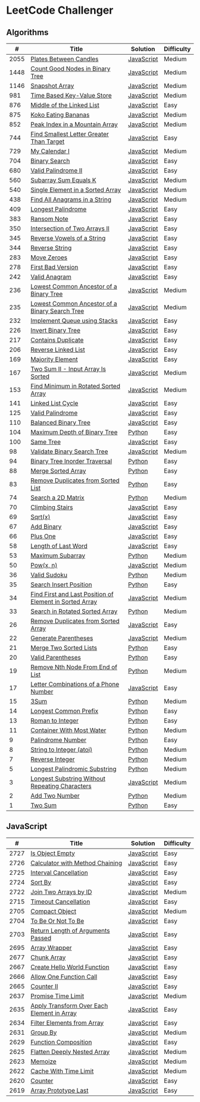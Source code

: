 # LeetCode Challenger

## Algorithms
| # | Title | Solution | Difficulty |
| - | ----- | -------- | ---------- |
| 2055 | [Plates Between Candles](https://leetcode.com/problems/plates-between-candles/) | [JavaScript](./algorithms/plates_between_candles.js) | Medium |
| 1448 | [Count Good Nodes in Binary Tree](https://leetcode.com/problems/count-good-nodes-in-binary-tree/) | [JavaScript](./algorithms/count_good_nodes_in_binary_tree.js) | Medium |
| 1146 | [Snapshot Array](https://leetcode.com/problems/snapshot-array/) | [JavaScript](./algorithms/snapshot_array.js) | Medium |
| 981 | [Time Based Key-Value Store](https://leetcode.com/problems/time-based-key-value-store/) | [JavaScript](./algorithms/time_based_key_value_store.js) | Medium |
| 876 | [Middle of the Linked List](https://leetcode.com/problems/middle-of-the-linked-list/) | [JavaScript](./algorithms/middle_of_the_linked_list.js) | Easy |
| 875 | [Koko Eating Bananas](https://leetcode.com/problems/koko-eating-bananas/) | [JavaScript](./algorithms/koko_eating_bananas.js) | Medium |
| 852 | [Peak Index in a Mountain Array](https://leetcode.com/problems/peak-index-in-a-mountain-array/) | [JavaScript](./algorithms/peak_index_in_a_mountain_array.js) | Medium |
| 744 | [Find Smallest Letter Greater Than Target](https://leetcode.com/problems/find-smallest-letter-greater-than-target/) | [JavaScript](./algorithms/find_smallest_letter_greater_than_target.js) | Easy |
| 729 | [My Calendar I](https://leetcode.com/problems/my-calendar-i/) | [JavaScript](./algorithms/my_calendar_i.js) | Medium |
| 704 | [Binary Search](https://leetcode.com/problems/binary-search/) | [JavaScript](./algorithms/binary_search.js) | Easy |
| 680 | [Valid Palindrome II](https://leetcode.com/problems/valid-palindrome-ii/) | [JavaScript](./algorithms/valid_palindrome_ii.js) | Easy |
| 560 | [Subarray Sum Equals K](https://leetcode.com/problems/subarray-sum-equals-k/) | [JavaScript](./algorithms/subarray_sum_equals_k.js) | Medium |
| 540 | [Single Element in a Sorted Array](https://leetcode.com/problems/single-element-in-a-sorted-array/) | [JavaScript](./algorithms/single_element_in_a_sorted_array.js) | Medium |
| 438 | [Find All Anagrams in a String](https://leetcode.com/problems/find-all-anagrams-in-a-string/) | [JavaScript](./algorithms/find_all_anagrams_in_a_string.js) | Medium |
| 409 | [Longest Palindrome](https://leetcode.com/problems/longest-palindrome/) | [JavaScript](./algorithms/longest_palindrome.js) | Easy |
| 383 | [Ransom Note](https://leetcode.com/problems/ransom-note/) | [JavaScript](./algorithms/ransom_note.js) | Easy |
| 350 | [Intersection of Two Arrays II](https://leetcode.com/problems/intersection-of-two-arrays-ii/) | [JavaScript](./algorithms/intersection_of_two_arrays_ii.js) | Easy |
| 345 | [Reverse Vowels of a String](https://leetcode.com/problems/reverse-vowels-of-a-string/) | [JavaScript](./algorithms/reverse_vowels_of_a_string.js) | Easy |
| 344 | [Reverse String](https://leetcode.com/problems/reverse-string/) | [JavaScript](./algorithms/reverse_string.js) | Easy |
| 283 | [Move Zeroes](https://leetcode.com/problems/move-zeroes/) | [JavaScript](./algorithms/move_zeroes.js) | Easy |
| 278 | [First Bad Version](https://leetcode.com/problems/first-bad-version/) | [JavaScript](./algorithms/first_bad_version.js) | Easy |
| 242 | [Valid Anagram](https://leetcode.com/problems/valid-anagram/) | [JavaScript](./algorithms/valid_anagram.js) | Easy |
| 236 | [Lowest Common Ancestor of a Binary Tree](https://leetcode.com/problems/lowest-common-ancestor-of-a-binary-tree/) | [JavaScript](./algorithms/lowest_common_ancestor_of_a_binary_tree.js) | Medium |
| 235 | [Lowest Common Ancestor of a Binary Search Tree](https://leetcode.com/problems/lowest-common-ancestor-of-a-binary-search-tree/) | [JavaScript](./algorithms/lowest_common_ancestor_of_a_binary_search_tree.js) | Medium |
| 232 | [Implement Queue using Stacks](https://leetcode.com/problems/implement-queue-using-stacks/) | [JavaScript](./algorithms/implement_queue_using_stacks.js) | Easy |
| 226| [Invert Binary Tree](https://leetcode.com/problems/invert-binary-tree/) | [JavaScript](./algorithms/invert_binary_tree.js) | Easy |
| 217 | [Contains Duplicate](https://leetcode.com/problems/contains-duplicate/) | [JavaScript](./algorithms/contains_duplicate.js) | Easy |
| 206 | [Reverse Linked List](https://leetcode.com/problems/reverse-linked-list/) | [JavaScript](./algorithms/reverse_linked_list.js) | Easy |
| 169 | [Majority Element](https://leetcode.com/problems/majority-element/) | [JavaScript](./algorithms/majority_element.js) | Easy |
| 167 | [Two Sum II - Input Array Is Sorted](https://leetcode.com/problems/two-sum-ii-input-array-is-sorted/) | [JavaScript](./algorithms/two_sum_ii.js) | Medium |
| 153 | [Find Minimum in Rotated Sorted Array](https://leetcode.com/problems/find-minimum-in-rotated-sorted-array/) | [JavaScript](./algorithms/find_minimum_in_rotated_sorted_array.js) | Medium |
| 141 | [Linked List Cycle](https://leetcode.com/problems/linked-list-cycle/) | [JavaScript](./algorithms/linked_list_cycle.js) | Easy |
| 125 | [Valid Palindrome](https://leetcode.com/problems/valid-palindrome/) | [JavaScript](./algorithms/valid_palindrome.js) | Easy |
| 110 | [Balanced Binary Tree](https://leetcode.com/problems/balanced-binary-tree/) | [JavaScript](./algorithms/balanced_binary_tree.js) | Easy |
| 104 | [Maximum Depth of Binary Tree](https://leetcode.com/problems/maximum-depth-of-binary-tree/) | [Python](./algorithms/maximum_depth_of_binary_tree.py) | Easy |
| 100 | [Same Tree](https://leetcode.com/problems/same-tree/) | [JavaScript](./algorithms/same_tree.js) | Easy |
| 98 | [Validate Binary Search Tree](https://leetcode.com/problems/validate-binary-search-tree/) | [JavaScript](./algorithms/validate_binary_search_tree.js) | Medium |
| 94 | [Binary Tree Inorder Traversal](https://leetcode.com/problems/binary-tree-inorder-traversal/) | [Python](./algorithms/binary_tree_inorder_traversal.py) | Easy |
| 88 | [Merge Sorted Array](https://leetcode.com/problems/merge-sorted-array/) | [Python](./algorithms/merge_sorted_array.py) | Easy |
| 83 | [Remove Duplicates from Sorted List](https://leetcode.com/problems/remove-duplicates-from-sorted-list/) | [Python](./algorithms/remove_duplicates_from_sorted_list.py) | Easy |
| 74 | [Search a 2D Matrix](https://leetcode.com/problems/search-a-2d-matrix/) | [Python](./algorithms/search_a_2d_matrix.py) | Medium |
| 70 | [Climbing Stairs](https://leetcode.com/problems/climbing-stairs/) | [JavaScript](./algorithms/climbing_stairs.js) | Easy |
| 69 | [Sqrt(x)](https://leetcode.com/problems/sqrtx/) | [JavaScript](./algorithms/sqrt.js) | Easy |
| 67 | [Add Binary](https://leetcode.com/problems/add-binary/) | [JavaScript](./algorithms/add_binary.js) | Easy |
| 66 | [Plus One](https://leetcode.com/problems/plus-one/) | [JavaScript](./algorithms/plus_one.js) | Easy |
| 58 | [Length of Last Word](https://leetcode.com/problems/length-of-last-word/) | [JavaScript](./algorithms/length_of_last_word.js) | Easy |
| 53 | [Maximum Subarray](https://leetcode.com/problems/maximum-subarray/) | [Python](./algorithms/maximum_subarray.py) | Medium |
| 50 | [Pow(x, n)](https://leetcode.com/problems/powx-n/) | [JavaScript](./algorithms/pow(x,n).js) | Medium |
| 36 | [Valid Sudoku](https://leetcode.com/problems/valid-sudoku/) | [Python](./algorithms/valid_sudoku.py) | Medium |
| 35 | [Search Insert Position](https://leetcode.com/problems/search-insert-position/) | [Python](./algorithms/search_insert_position.py) | Easy |
| 34 | [Find First and Last Position of Element in Sorted Array](https://leetcode.com/problems/find-first-and-last-position-of-element-in-sorted-array/) | [JavaScript](./algorithms/find_first_and_last_position_of_element_in_sorted_array.js) | Medium |
| 33 | [Search in Rotated Sorted Array](https://leetcode.com/problems/search-in-rotated-sorted-array/) | [Python](./algorithms/search_in_rotated_sorted_array.py) | Medium |
| 26 | [Remove Duplicates from Sorted Array](https://leetcode.com/problems/remove-duplicates-from-sorted-array/) | [JavaScript](./algorithms/remove_duplicates_from_sorted_array.js) | Easy |
| 22 | [Generate Parentheses](https://leetcode.com/problems/generate-parentheses/) | [JavaScript](./algorithms/generate_parentheses.js) | Medium
| 21 | [Merge Two Sorted Lists](https://leetcode.com/problems/merge-two-sorted-lists/) | [Python](./algorithms/merge_two_sorted_lists.py) | Easy |
| 20 | [Valid Parentheses](https://leetcode.com/problems/valid-parentheses/) | [Python](./algorithms/valid_parentheses.py) | Easy |
| 19 | [Remove Nth Node From End of List](https://leetcode.com/problems/remove-nth-node-from-end-of-list/) | [Python](./algorithms/remove_nth_node_from_end_of_list.py) | Medium |
| 17 | [Letter Combinations of a Phone Number](https://leetcode.com/problems/letter-combinations-of-a-phone-number/) | [JavaScript](./algorithms/letter_combinations_of_a_phone_number.js) | Easy |
| 15 | [3Sum](https://leetcode.com/problems/3sum/) | [Python](./algorithms/3sum.py) | Medium |
| 14 | [Longest Common Prefix](https://leetcode.com/problems/longest-common-prefix/) | [Python](./algorithms/longest_common_prefix.py) | Easy |
| 13 | [Roman to Integer](https://leetcode.com/problems/roman-to-integer/) | [Python](./algorithms/roman_to_integer.py) | Easy |
| 11 | [Container With Most Water](https://leetcode.com/problems/container-with-most-water/) | [Python](./algorithms/container_with_most_water.py) | Medium |
| 9 | [Palindrome Number](https://leetcode.com/problems/palindrome-number/) | [Python](./algorithms/palindrome_number.py) | Easy |
| 8 | [String to Integer (atoi)](https://leetcode.com/problems/string-to-integer-atoi/) | [Python](./algorithms/string_to_integer.py) | Medium |
| 7 | [Reverse Integer](https://leetcode.com/problems/reverse-integer/) | [Python](./algorithms/reverse_integer.py) | Medium |
| 5 | [Longest Palindromic Substring](https://leetcode.com/problems/longest-palindromic-substring/) | [Python](./algorithms/longest_palindromic_substring.py) | Medium |
| 3 | [Longest Substring Without Repeating Characters](https://leetcode.com/problems/longest-substring-without-repeating-characters/) | [JavaScript](./algorithms/longest_substring_without_repeating_characters.js) | Medium |
| 2 | [Add Two Number](https://leetcode.com/problems/add-two-numbers/) | [Python](./algorithms/add_two_numbers.py) | Medium |
| 1 | [Two Sum](https://leetcode.com/problems/two-sum/) | [Python](./algorithms/two_sum.py) | Easy |

## JavaScript
| # | Title | Solution | Difficulty |
| - | ----- | -------- | ---------- |
| 2727 | [Is Object Empty](https://leetcode.com/problems/is-object-empty/) | [JavaScript](./javascript/is_object_empty.js) | Easy |
| 2726 | [Calculator with Method Chaining](https://leetcode.com/problems/calculator-with-method-chaining/) | [JavaScript](./javascript/calculator_with_method_chaining.js) | Easy |
| 2725 | [Interval Cancellation](https://leetcode.com/problems/interval-cancellation/) | [JavaScript](./javascript/interval_cancellation.js) | Easy |
| 2724 | [Sort By](https://leetcode.com/problems/sort-by/) | [JavaScript](./javascript/sort_by.js) | Easy |
| 2722 | [Join Two Arrays by ID](https://leetcode.com/problems/join-two-arrays-by-id/) | [JavaScript](./javascript/join_two_arrays_by_id.js) | Medium |
| 2715 | [Timeout Cancellation](https://leetcode.com/problems/timeout-cancellation/) | [JavaScript](./javascript/timeout_cancellation.js) | Easy |
| 2705 | [Compact Object](https://leetcode.com/problems/compact-object/) | [JavaScript](./javascript/compact_object.js) | Medium |
| 2704 | [To Be Or Not To Be](https://leetcode.com/problems/to-be-or-not-to-be/) | [JavaScript](./javascript/to_be_or_not_to_be.js) | Easy |
| 2703 | [Return Length of Arguments Passed](https://leetcode.com/problems/return-length-of-arguments-passed/) | [JavaScript](./javascript/return_length_of_arguments_passed.js) | Easy |
| 2695 | [Array Wrapper](https://leetcode.com/problems/array-wrapper/) | [JavaScript](./javascript/array_wrapper.js) | Easy |
| 2677 | [Chunk Array](https://leetcode.com/problems/chunk-array/) | [JavaScript](./javascript/chunk_array.js) | Easy |
| 2667 | [Create Hello World Function](https://leetcode.com/problems/create-hello-world-function/) | [JavaScript](./javascript/create_hello_world_function.js) | Easy |
| 2666 | [Allow One Function Call](https://leetcode.com/problems/allow-one-function-call/) | [JavaScript](./javascript/allow_one_function_call.js) | Easy |
| 2665 | [Counter II](https://leetcode.com/problems/counter-ii/) | [JavaScript](./javascript/counter_ii.js) | Easy |
| 2637 | [Promise Time Limit](https://leetcode.com/problems/promise-time-limit/) | [JavaScript](/javascript/promise_time_limit.js) | Medium |
| 2635 | [Apply Transform Over Each Element in Array](https://leetcode.com/problems/apply-transform-over-each-element-in-array/) | [JavaScript](./javascript/apply_transform_over_each_element_in_array.js) | Easy |
| 2634 | [Filter Elements from Array](https://leetcode.com/problems/filter-elements-from-array/) | [JavaScript](./javascript/filter_elements_from_array.js) | Easy |
| 2631 | [Group By](https://leetcode.com/problems/group-by/) | [JavaScript](./javascript/group_by.js) | Medium |
| 2629 | [Function Composition](https://leetcode.com/problems/function-composition/) | [JavaScript](./javascript/function_composition.js) | Easy |
| 2625 | [Flatten Deeply Nested Array](https://leetcode.com/problems/flatten-deeply-nested-array/) | [JavaScript](./javascript/flatten_deeply_nested_array.js) | Medium |
| 2623 | [Memoize](https://leetcode.com/problems/memoize/) | [JavaScript](./javascript/memoize.js) | Medium |
| 2622 | [Cache With Time Limit](https://leetcode.com/problems/cache-with-time-limit/) | [JavaScript](./javascript/cache_with_time_limit.js) | Medium |
| 2620 | [Counter](https://leetcode.com/problems/counter/) | [JavaScript](./javascript/counter.js) | Easy |
| 2619 | [Array Prototype Last](https://leetcode.com/problems/array-prototype-last/) | [JavaScript](./javascript/array_prototype_last.js) | Easy |